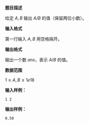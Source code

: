 **题目描述**

给定 $A , B$ 输出 $A / B$ 的值（保留两位小数）。

**输入格式**

第一行输入 $A , B$ 用空格隔开。

**输出格式**

输出一个数 $ans$，表示 $A / B$ 的值。

**数据范围**

$1 \leq A, B \leq 1e18$

**输入样例：**

```
1 2
```

**输出样例：**

```
0.50
```


